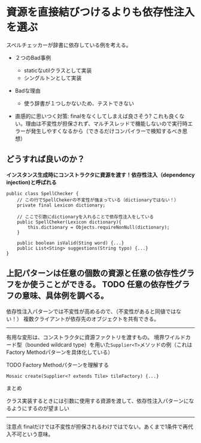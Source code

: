 # 資源を直接結びつけるよりも依存性注入を選ぶ

スペルチェッカーが辞書に依存している例を考える。

- ２つのBad事例
    - staticなutilクラスとして実装
    - シングルトンとして実装
- Badな理由   
    - 使う辞書が１つしかないため、テストできない

- 直感的に思いつく対策: finalをなくしてしまえば良さそう?
これも良くない。理由は不変性が担保されず、マルチスレッドで機能しないので実行時エラーが発生しやすくなるから（できるだけコンパイラーで検知するべき思想）

## どうすれば良いのか？
**インスタンス生成時にコンストラクタに資源を渡す！依存性注入（dependency injection)と呼ばれる**

```
public class SpellChecker {
    // この行でSpellChekerの不変性が強まっている（dictionaryではない！）
    private final Lexicon dictionary;
    
    // ここで引数にdictionaryを入れることで依存性注入をしている
    public SpellCheker(Lexicon dictionary){
        this.dictionary = Objects.requireNonNull(dictionary);
    }
    
    public boolean isValid(Sting word) {...}
    public List<Sting> suggestions(String typo) {...}
}
```
上記パターンは任意の個数の資源と任意の依存性グラフをか使うことができる。
TODO 任意の依存性グラフの意味、具体例を調べる。
---

依存性注入パターンでは不変性が高めるので、（不変性があると同値ではない！）
複数クライアントが依存先のオブジェクトを共有できる。

---

有用な変形は、コンストラクタに資源ファクトリを渡すもの。
境界ワイルドカード型（bounded wildcard type）を用いた`Supplier<T>`メソッドの例（これはFactory Methodパターンを具体化している）

TODO 
Factory Methodパターンを理解する

```
Mosaic create(Supplier<? extends Tile> tileFactory) {...}
```

まとめ

クラス実装するときには引数に使用する資源を渡して、依存性注入パターンになるようにするのが望ましい

---
注意点
finalだけでは不変性が担保されるわけではでない。あくまで1条件で再代入不可という意味。

